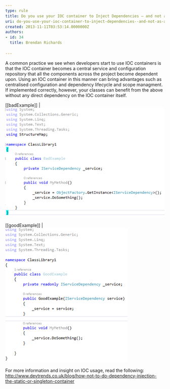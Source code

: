 ```yaml
---
type: rule
title: Do you use your IOC container to Inject Dependencies – and not as a singleton container
uri: do-you-use-your-ioc-container-to-inject-dependencies--and-not-as-a-singleton-container
created: 2013-11-11T03:53:14.0000000Z
authors:
- id: 34
  title: Brendan Richards

---
```


A common practice we see when developers start to use IOC containers is that the IOC container becomes a central service and configuration repository that all the components across the project become dependent upon. 
Using an IOC container in this manner can bring advantages such as centralised configuration and dependency lifecycle and scope managment. If implemented correctly, however, your classes can benefit from the above without any direct dependency on the IOC container itself.



[[badExample]]
| ![the dependency is manually fetched from the IOC container, This class now has a hard dependency on your IOC container](IOC_badexample.png)



[[goodExample]]
| ![The dependency is enforced via a constuctor parameter. The class does not need to know anything about the IOC container being used and can potentially be reused in different contexts and with different IOC containers.](IOC_GoodExample.png)


For more information and insight on IOC usage, read the following: http://www.devtrends.co.uk/blog/how-not-to-do-dependency-injection-the-static-or-singleton-container

